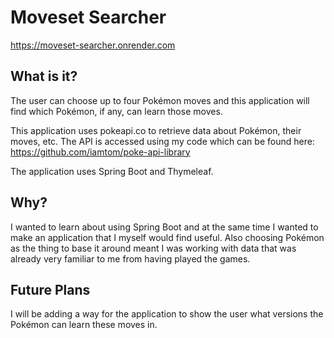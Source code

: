 # Moveset Searcher
https://moveset-searcher.onrender.com

## What is it?
The user can choose up to four Pokémon moves and this application will find which
Pokémon, if any, can learn those moves.

This application uses pokeapi.co to retrieve data about Pokémon, their moves, etc. 
The API is accessed using my code which can be found here: 
https://github.com/iamtom/poke-api-library

The application uses Spring Boot and Thymeleaf.

## Why?
I wanted to learn about using Spring Boot and at the same time I wanted to make 
an application that I myself would find useful. Also choosing Pokémon as the 
thing to base it around meant I was working with data that was already very 
familiar to me from having played the games.

## Future Plans
I will be adding a way for the application to show the user what versions the
Pokémon can learn these moves in.
